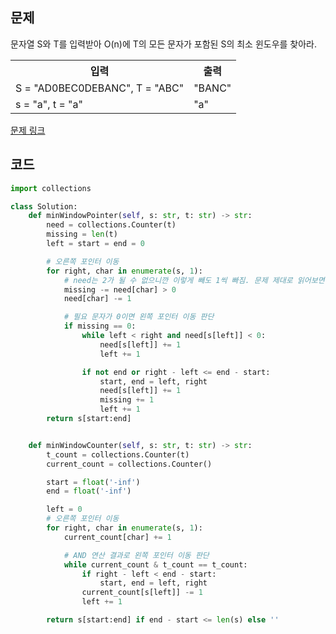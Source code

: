 ## 문제

문자열 S와 T를 입력받아 O(n)에 T의 모든 문자가 포함된 S의 최소 윈도우를 찾아라.

 <table>
	<th>입력</th>
	<th>출력</th>
	<tr><!-- 첫번째 줄 시작 -->
	    <td>S = "AD0BEC0DEBANC", T = "ABC"</td>
	    <td>"BANC"</td>
	</tr><!-- 첫번째 줄 끝 -->
	<tr><!-- 두번째 줄 시작 -->
	    <td>s = "a", t = "a"</td>
	    <td>"a"</td>
	</tr><!-- 두번째 줄 끝 -->
    </table>

<a href="https://leetcode.com/problems/minimum-window-substring/" target="_blank">문제 링크</a>

## 코드

```python
import collections

class Solution:
    def minWindowPointer(self, s: str, t: str) -> str:
        need = collections.Counter(t)
        missing = len(t)
        left = start = end = 0

        # 오른쪽 포인터 이동
        for right, char in enumerate(s, 1):
            # need는 2가 될 수 없으니깐 이렇게 빼도 1씩 빠짐. 문제 제대로 읽어보면 ㅇㅇ
            missing -= need[char] > 0
            need[char] -= 1

            # 필요 문자가 0이면 왼쪽 포인터 이동 판단
            if missing == 0:
                while left < right and need[s[left]] < 0:
                    need[s[left]] += 1
                    left += 1

                if not end or right - left <= end - start:
                    start, end = left, right
                    need[s[left]] += 1
                    missing += 1
                    left += 1
        return s[start:end]


    def minWindowCounter(self, s: str, t: str) -> str:
        t_count = collections.Counter(t)
        current_count = collections.Counter()

        start = float('-inf')
        end = float('-inf')

        left = 0
        # 오른쪽 포인터 이동
        for right, char in enumerate(s, 1):
            current_count[char] += 1

            # AND 연산 결과로 왼쪽 포인터 이동 판단
            while current_count & t_count == t_count:
                if right - left < end - start:
                    start, end = left, right
                current_count[s[left]] -= 1
                left += 1

        return s[start:end] if end - start <= len(s) else ''
```

